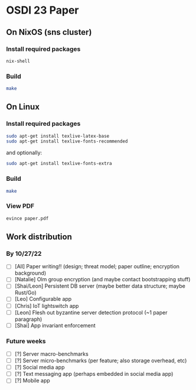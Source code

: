 # OSDI 23 Paper

## On NixOS (sns cluster)

### Install required packages

```sh
nix-shell
```

### Build

```sh
make
```

## On Linux

### Install required packages

```sh
sudo apt-get install texlive-latex-base
sudo apt-get install texlive-fonts-recommended
```

and optionally:

```sh
sudo apt-get install texlive-fonts-extra
```

### Build

```sh
make
```

### View PDF

```sh
evince paper.pdf
```

## Work distribution

### By 10/27/22

- [ ] [All] Paper writing!! (design; threat model; paper outline; encryption background)
- [ ] [Natalie] Olm group encryption (and maybe contact bootstrapping stuff)
- [ ] [Shai/Leon] Persistent DB server (maybe better data structure; maybe Rust/Go)
- [ ] [Leo] Configurable app
- [ ] [Chris] IoT lightswitch app
- [ ] [Leon] Flesh out byzantine server detection protocol (~1 paper paragraph)
- [ ] [Shai] App invariant enforcement

### Future weeks

- [ ] [?] Server macro-benchmarks
- [ ] [?] Server micro-benchmarks (per feature; also storage overhead, etc)
- [ ] [?] Social media app
- [ ] [?] Text messaging app (perhaps embedded in social media app)
- [ ] [?] Mobile app
